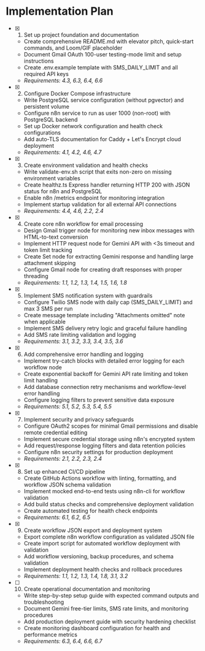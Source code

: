 # Implementation Plan

- [x] 1. Set up project foundation and documentation
  - Create comprehensive README.md with elevator pitch, quick-start commands, and Loom/GIF placeholder
  - Document Gmail OAuth 100-user testing-mode limit and setup instructions
  - Create .env.example template with SMS_DAILY_LIMIT and all required API keys
  - _Requirements: 4.3, 6.3, 6.4, 6.6_

- [x] 2. Configure Docker Compose infrastructure
  - Write PostgreSQL service configuration (without pgvector) and persistent volume
  - Configure n8n service to run as user 1000 (non-root) with PostgreSQL backend
  - Set up Docker network configuration and health check configurations
  - Add auto-TLS documentation for Caddy + Let's Encrypt cloud deployment
  - _Requirements: 4.1, 4.2, 4.6, 4.7_

- [x] 3. Create environment validation and health checks
  - Write validate-env.sh script that exits non-zero on missing environment variables
  - Create healthz.ts Express handler returning HTTP 200 with JSON status for n8n and PostgreSQL
  - Enable n8n /metrics endpoint for monitoring integration
  - Implement startup validation for all external API connections
  - _Requirements: 4.4, 4.6, 2.2, 2.4_

- [x] 4. Create core n8n workflow for email processing
  - Design Gmail trigger node for monitoring new inbox messages with HTML-to-text conversion
  - Implement HTTP request node for Gemini API with <3s timeout and token limit tracking
  - Create Set node for extracting Gemini response and handling large attachment skipping
  - Configure Gmail node for creating draft responses with proper threading
  - _Requirements: 1.1, 1.2, 1.3, 1.4, 1.5, 1.6, 1.8_

- [x] 5. Implement SMS notification system with guardrails
  - Configure Twilio SMS node with daily cap (SMS_DAILY_LIMIT) and max 3 SMS per run
  - Create message template including "Attachments omitted" note when applicable
  - Implement SMS delivery retry logic and graceful failure handling
  - Add SMS rate limiting validation and logging
  - _Requirements: 3.1, 3.2, 3.3, 3.4, 3.5, 3.6_

- [x] 6. Add comprehensive error handling and logging
  - Implement try-catch blocks with detailed error logging for each workflow node
  - Create exponential backoff for Gemini API rate limiting and token limit handling
  - Add database connection retry mechanisms and workflow-level error handling
  - Configure logging filters to prevent sensitive data exposure
  - _Requirements: 5.1, 5.2, 5.3, 5.4, 5.5_

- [x] 7. Implement security and privacy safeguards
  - Configure OAuth2 scopes for minimal Gmail permissions and disable remote credential editing
  - Implement secure credential storage using n8n's encrypted system
  - Add request/response logging filters and data retention policies
  - Configure n8n security settings for production deployment
  - _Requirements: 2.1, 2.2, 2.3, 2.4_

- [x] 8. Set up enhanced CI/CD pipeline
  - Create GitHub Actions workflow with linting, formatting, and workflow JSON schema validation
  - Implement mocked end-to-end tests using n8n-cli for workflow validation
  - Add build status checks and comprehensive deployment validation
  - Create automated testing for health check endpoints
  - _Requirements: 6.1, 6.2, 6.5_

- [x] 9. Create workflow JSON export and deployment system
  - Export complete n8n workflow configuration as validated JSON file
  - Create import script for automated workflow deployment with validation
  - Add workflow versioning, backup procedures, and schema validation
  - Implement deployment health checks and rollback procedures
  - _Requirements: 1.1, 1.2, 1.3, 1.4, 1.8, 3.1, 3.2_

- [ ] 10. Create operational documentation and monitoring
  - Write step-by-step setup guide with expected command outputs and troubleshooting
  - Document Gemini free-tier limits, SMS rate limits, and monitoring procedures
  - Add production deployment guide with security hardening checklist
  - Create monitoring dashboard configuration for health and performance metrics
  - _Requirements: 6.3, 6.4, 6.6, 6.7_
